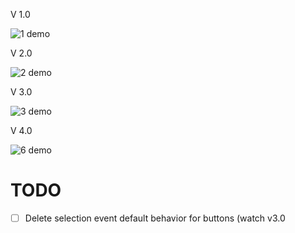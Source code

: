 V 1.0

![1 demo](https://github.com/user-attachments/assets/ff6bb867-d4c1-4492-9605-449e52f87ab3)


V 2.0

![2 demo](https://github.com/user-attachments/assets/52104722-2e3a-4414-a05f-008ab1b5b582)

V 3.0

![3 demo](https://github.com/user-attachments/assets/160d8a40-eca4-4af8-963f-2bf0d24d6586)

V 4.0

![6 demo](https://github.com/user-attachments/assets/33f53f4f-d5d2-4001-960b-c5baec60b4dc)

# TODO
- [ ] Delete selection event default behavior for buttons (watch v3.0
